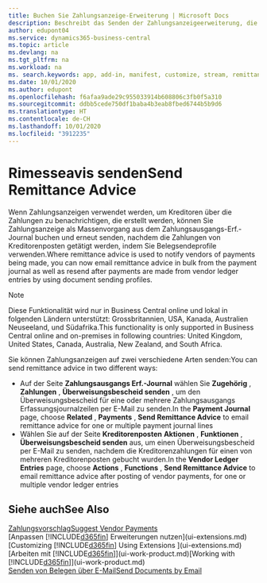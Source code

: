 ```yaml
---
title: Buchen Sie Zahlungsanzeige-Erweiterung | Microsoft Docs
description: Beschreibt das Senden der Zahlungsanzeigeerweiterung, die das Buchen und das Neuversenden der Zahlungsanzeige aus dem Zahlungsausgangs Erf.-Journal und den Kreditorenposten zulassen.
author: edupont04
ms.service: dynamics365-business-central
ms.topic: article
ms.devlang: na
ms.tgt_pltfrm: na
ms.workload: na
ms. search.keywords: app, add-in, manifest, customize, stream, remittance, advice
ms.date: 10/01/2020
ms.author: edupont
ms.openlocfilehash: f6afaa9ade29c955033914b608806c3fb0f5a310
ms.sourcegitcommit: ddbb5cede750df1baba4b3eab8fbed6744b5b9d6
ms.translationtype: HT
ms.contentlocale: de-CH
ms.lasthandoff: 10/01/2020
ms.locfileid: "3912235"
---
```

# <a name="send-remittance-advice"></a><span data-ttu-id="4b74e-103">Rimesseavis senden</span><span class="sxs-lookup"><span data-stu-id="4b74e-103">Send Remittance Advice</span></span>

<span data-ttu-id="4b74e-104">Wenn Zahlungsanzeigen verwendet werden, um Kreditoren über die Zahlungen zu benachrichtigen, die erstellt werden, können Sie Zahlungsanzeige als Massenvorgang aus dem Zahlungsausgangs-Erf.-Journal buchen und erneut senden, nachdem die Zahlungen von Kreditorenposten getätigt werden, indem Sie Belegsendeprofile verwenden.</span><span class="sxs-lookup"><span data-stu-id="4b74e-104">Where remittance advice is used to notify vendors of payments being made, you can now email remittance advice in bulk from the payment journal as well as resend after payments are made from vendor ledger entries by using document sending profiles.</span></span>

> [!NOTE]
> <span data-ttu-id="4b74e-105">Diese Funktionalität wird nur in Business Central online und lokal in folgenden Ländern unterstützt: Grossbritannien, USA, Kanada, Australien Neuseeland, und Südafrika.</span><span class="sxs-lookup"><span data-stu-id="4b74e-105">This functionality is only supported in Business Central online and on-premises in following countries: United Kingdom, United States, Canada, Australia, New Zealand, and South Africa.</span></span>  

<span data-ttu-id="4b74e-106">Sie können Zahlungsanzeigen auf zwei verschiedene Arten senden:</span><span class="sxs-lookup"><span data-stu-id="4b74e-106">You can send remittance advice in two different ways:</span></span>

* <span data-ttu-id="4b74e-107">Auf der Seite **Zahlungsausgangs Erf.-Journal** wählen Sie **Zugehörig** , **Zahlungen** , **Überweisungsbescheid senden** , um den Überweisungsbescheid für eine oder mehrere Zahlungsausgangs Erfassungsjournalzeilen per E-Mail zu senden.</span><span class="sxs-lookup"><span data-stu-id="4b74e-107">In the **Payment Journal** page, choose **Related** , **Payments** , **Send Remittance Advice** to email remittance advice for one or multiple payment journal lines</span></span>
* <span data-ttu-id="4b74e-108">Wählen Sie auf der Seite **Kreditorenposten** **Aktionen** , **Funktionen** , **Überweisungsbescheid senden** aus, um einen Überweisungsbescheid per E-Mail zu senden, nachdem die Kreditorenzahlungen für einen von mehreren Kreditorenposten gebucht wurden.</span><span class="sxs-lookup"><span data-stu-id="4b74e-108">In the **Vendor Ledger Entries** page, choose **Actions** , **Functions** , **Send Remittance Advice** to email remittance advice after posting of vendor payments, for one or multiple vendor ledger entries</span></span>

## <a name="see-also"></a><span data-ttu-id="4b74e-109">Siehe auch</span><span class="sxs-lookup"><span data-stu-id="4b74e-109">See Also</span></span>

[<span data-ttu-id="4b74e-110">Zahlungsvorschlag</span><span class="sxs-lookup"><span data-stu-id="4b74e-110">Suggest Vendor Payments</span></span>](payables-how-suggest-vendor-payments.md)  
<span data-ttu-id="4b74e-111">[Anpassen [!INCLUDE[d365fin](includes/d365fin_md.md)] Erweiterungen nutzen](ui-extensions.md)</span><span class="sxs-lookup"><span data-stu-id="4b74e-111">[Customizing [!INCLUDE[d365fin](includes/d365fin_md.md)] Using Extensions ](ui-extensions.md)</span></span>  
<span data-ttu-id="4b74e-112">[Arbeiten mit [!INCLUDE[d365fin](includes/d365fin_md.md)]](ui-work-product.md)</span><span class="sxs-lookup"><span data-stu-id="4b74e-112">[Working with [!INCLUDE[d365fin](includes/d365fin_md.md)]](ui-work-product.md)</span></span>  
[<span data-ttu-id="4b74e-113">Senden von Belegen über E-Mail</span><span class="sxs-lookup"><span data-stu-id="4b74e-113">Send Documents by Email</span></span>](ui-how-send-documents-email.md)  
